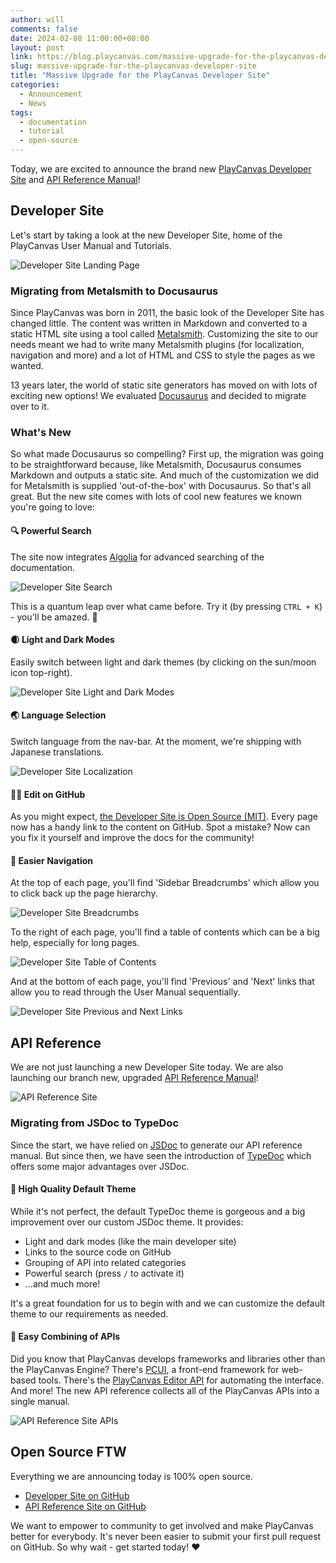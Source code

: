 ```yaml
---
author: will
comments: false
date: 2024-02-08 11:00:00+00:00
layout: post
link: https://blog.playcanvas.com/massive-upgrade-for-the-playcanvas-developer-site/
slug: massive-upgrade-for-the-playcanvas-developer-site
title: "Massive Upgrade for the PlayCanvas Developer Site"
categories:
  - Announcement
  - News
tags:
  - documentation
  - tutorial
  - open-source
---
```


Today, we are excited to announce the brand new [PlayCanvas Developer Site](https://developer.playcanvas.com/) and [API Reference Manual](https://api.playcanvas.com/)!

## Developer Site

Let's start by taking a look at the new Developer Site, home of the PlayCanvas User Manual and Tutorials.

![Developer Site Landing Page](/assets/media/developer-site-landing-page.png)

### Migrating from Metalsmith to Docusaurus

Since PlayCanvas was born in 2011, the basic look of the Developer Site has changed little. The content was written in Markdown and converted to a static HTML site using a tool called [Metalsmith](https://metalsmith.io/). Customizing the site to our needs meant we had to write many Metalsmith plugins (for localization, navigation and more) and a lot of HTML and CSS to style the pages as we wanted.

13 years later, the world of static site generators has moved on with lots of exciting new options! We evaluated [Docusaurus](https://docusaurus.io/) and decided to migrate over to it.

### What's New

So what made Docusaurus so compelling? First up, the migration was going to be straightforward because, like Metalsmith, Docusaurus consumes Markdown and outputs a static site. And much of the customization we did for Metalsmith is supplied 'out-of-the-box' with Docusaurus. So that's all great. But the new site comes with lots of cool new features we known you're going to love:

#### 🔍 Powerful Search

The site now integrates [Algolia](https://www.algolia.com/) for advanced searching of the documentation.

![Developer Site Search](/assets/media/developer-site-search.png)

This is a quantum leap over what came before. Try it (by pressing `CTRL + K`) - you'll be amazed. 🤯

#### 🌒 Light and Dark Modes

Easily switch between light and dark themes (by clicking on the sun/moon icon top-right).

![Developer Site Light and Dark Modes](/assets/media/developer-site-light-dark.png)

#### 🌏 Language Selection

Switch language from the nav-bar. At the moment, we're shipping with Japanese translations.

![Developer Site Localization](/assets/media/developer-site-localization.png)

#### 👩‍💻 Edit on GitHub

As you might expect, [the Developer Site is Open Source (MIT)](https://github.com/playcanvas/developer.playcanvas.com). Every page now has a handy link to the content on GitHub. Spot a mistake? Now can you fix it yourself and improve the docs for the community!

#### 🧭 Easier Navigation

At the top of each page, you'll find 'Sidebar Breadcrumbs' which allow you to click back up the page hierarchy.

![Developer Site Breadcrumbs](/assets/media/developer-site-breadcrumbs.png)

To the right of each page, you'll find a table of contents which can be a big help, especially for long pages.

![Developer Site Table of Contents](/assets/media/developer-site-toc.png)

And at the bottom of each page, you'll find 'Previous' and 'Next' links that allow you to read through the User Manual sequentially.

![Developer Site Previous and Next Links](/assets/media/developer-site-previous-next.png)

## API Reference

We are not just launching a new Developer Site today. We are also launching our branch new, upgraded [API Reference Manual](https://api.playcanvas.com/)!

![API Reference Site](/assets/media/api-reference-site.png)

### Migrating from JSDoc to TypeDoc

Since the start, we have relied on [JSDoc](https://jsdoc.app/) to generate our API reference manual. But since then, we have seen the introduction of [TypeDoc](https://typedoc.org/) which offers some major advantages over JSDoc.

#### 🎨 High Quality Default Theme

While it's not perfect, the default TypeDoc theme is gorgeous and a big improvement over our custom JSDoc theme. It provides:

* Light and dark modes (like the main developer site)
* Links to the source code on GitHub
* Grouping of API into related categories
* Powerful search (press `/` to activate it)
* ...and much more!

It's a great foundation for us to begin with and we can customize the default theme to our requirements as needed.

#### 🔗 Easy Combining of APIs

Did you know that PlayCanvas develops frameworks and libraries other than the PlayCanvas Engine? There's [PCUI](https://github.com/playcanvas/pcui), a front-end framework for web-based tools. There's the [PlayCanvas Editor API](https://github.com/playcanvas/editor-api) for automating the interface. And more! The new API reference collects all of the PlayCanvas APIs into a single manual.

![API Reference Site APIs](/assets/media/api-reference-site-apis.png)

## Open Source FTW

Everything we are announcing today is 100% open source.

* [Developer Site on GitHub](https://github.com/playcanvas/developer.playcanvas.com)
* [API Reference Site on GitHub](https://github.com/playcanvas/api-reference)

We want to empower to community to get involved and make PlayCanvas better for everybody. It's never been easier to submit your first pull request on GitHub. So why wait - get started today! ❤️
